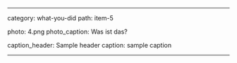 ---

category: what-you-did
path: item-5

photo: 4.png
photo_caption: Was ist das?

caption_header: Sample header
caption: sample caption

---